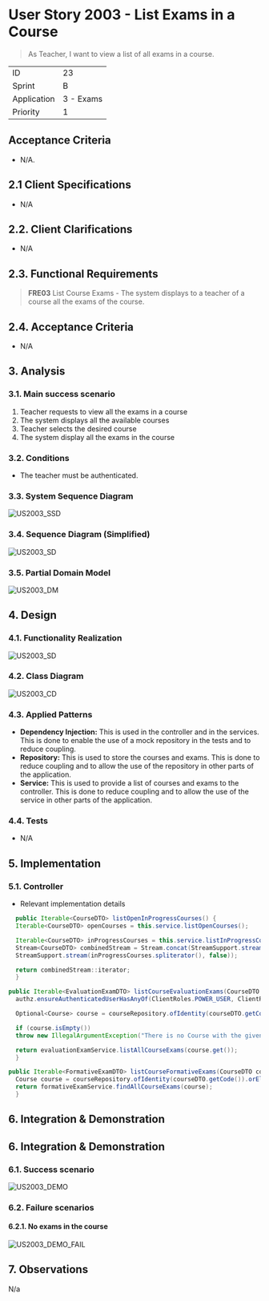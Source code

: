 # User Story 2003 - List Exams in a Course

> As Teacher, I want to view a list of all exams in a course.

|             |           |
| ----------- | --------- |
| ID          | 23        |
| Sprint      | B         |
| Application | 3 - Exams |
| Priority    | 1         |

## Acceptance Criteria

- N/A.

## 2.1 Client Specifications

- N/A

## 2.2. Client Clarifications

- N/A

## 2.3. Functional Requirements

> **FRE03** List Course Exams - The system displays to a teacher of a course all the exams of the course.

## 2.4. Acceptance Criteria

- N/A

## 3. Analysis

### 3.1. Main success scenario

1. Teacher requests to view all the exams in a course
2. The system displays all the available courses
3. Teacher selects the desired course
4. The system display all the exams in the course

### 3.2. Conditions

- The teacher must be authenticated.

### 3.3. System Sequence Diagram

![US2003_SSD](out/US2003_SSD.svg)

### 3.4. Sequence Diagram (Simplified)

![US2003_SD](out/US2003_SD.svg)

### 3.5. Partial Domain Model

![US2003_DM](out/US2003_DM.svg)

## 4. Design

### 4.1. Functionality Realization

![US2003_SD](out/US2003_SD.svg)

### 4.2. Class Diagram

![US2003_CD](out/US2003_CD.svg)

### 4.3. Applied Patterns

- **Dependency Injection:** This is used in the controller and in the services. This is done to enable the use of a mock repository in the tests and to reduce coupling.
- **Repository:** This is used to store the courses and exams. This is done to reduce coupling and to allow the use of the repository in other parts of the application.
- **Service:** This is used to provide a list of courses and exams to the controller. This is done to reduce coupling and to allow the use of the service in other parts of the application.

### 4.4. Tests

- N/A

## 5. Implementation

### 5.1. Controller

- Relevant implementation details

```java
  public Iterable<CourseDTO> listOpenInProgressCourses() {
  Iterable<CourseDTO> openCourses = this.service.listOpenCourses();

  Iterable<CourseDTO> inProgressCourses = this.service.listInProgressCourses();
  Stream<CourseDTO> combinedStream = Stream.concat(StreamSupport.stream(openCourses.spliterator(), false),
  StreamSupport.stream(inProgressCourses.spliterator(), false));

  return combinedStream::iterator;
  }

public Iterable<EvaluationExamDTO> listCourseEvaluationExams(CourseDTO courseDTO) {
  authz.ensureAuthenticatedUserHasAnyOf(ClientRoles.POWER_USER, ClientRoles.TEACHER, ClientRoles.MANAGER);

  Optional<Course> course = courseRepository.ofIdentity(courseDTO.getCode());

  if (course.isEmpty())
  throw new IllegalArgumentException("There is no Course with the given code");

  return evaluationExamService.listAllCourseExams(course.get());
  }

public Iterable<FormativeExamDTO> listCourseFormativeExams(CourseDTO courseDTO) {
  Course course = courseRepository.ofIdentity(courseDTO.getCode()).orElseThrow();
  return formativeExamService.findAllCourseExams(course);
  }
```

## 6. Integration & Demonstration

## 6. Integration & Demonstration

### 6.1. Success scenario

![US2003_DEMO](US2003_DEMO.png)

### 6.2. Failure scenarios

#### 6.2.1. No exams in the course

![US2003_DEMO_FAIL](US2003_DEMO_FAIL.png)

## 7. Observations

N/a
